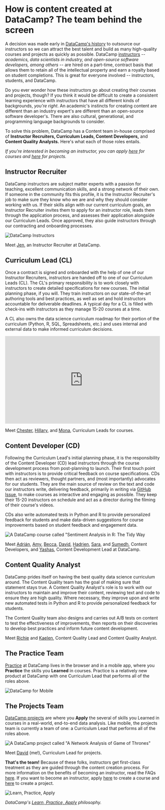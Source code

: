# How is content created at DataCamp? The team behind the screen

A decision was made early in [DataCamp's history](https://www.datacamp.com/about) to outsource our instructors so we can attract the best talent and build as many high-quality courses and projects as quickly as possible. DataCamp [instructors](https://www.datacamp.com/create) -- _academics, data scientists in industry, and open-source software developers, among others_ -- are hired on a part-time, contract basis that allows them to retain all of the intellectual property and earn a royalty based on student completions. This is great for everyone involved -- instructors, students, and DataCamp.

Do you ever wonder how these instructors go about creating their courses and projects, though? If you think it would be difficult to create a consistent learning experience with instructors that have all different kinds of backgrounds, _you're right_. An academic's instincts for creating content are different than an industry expert's are different than an open-source software developer's. There are also cultural, generational, and programming language backgrounds to consider.

To solve this problem, DataCamp has a Content team in-house comprised of **Instructor Recruiters, Curriculum Leads, Content Developers,** and **Content Quality Analysts.** Here's what each of those roles entails.

_If you're interested in becoming an instructor, you can apply [here](https://boards.greenhouse.io/datacamp/jobs/1267314) for courses and [here](https://boards.greenhouse.io/datacamp/jobs/1289131) for projects._

## Instructor Recruiter

DataCamp instructors are subject matter experts with a passion for teaching, excellent communication skills, and a strong network of their own. If someone in the community fits this profile, it is the Instructor Recruiter's job to make sure they know who we are and why they should consider working with us. If their skills align with our current curriculum goals, an Instructor Recruiter invites them to apply for an instructor role, leads them through the application process, and assesses their application alongside our Curriculum Leads. Once approved, they also guide instructors through our contracting and onboarding processes.

![DataCamp Instructors](img/instructors.png)

Meet [Jen](https://www.linkedin.com/in/brickerjennifer/), an Instructor Recruiter at DataCamp.

## Curriculum Lead (CL)

Once a contract is signed and onboarded with the help of one of our Instructor Recruiters, instructors are handed off to one of our Curriculum Leads (CL). The CL's primary responsibility is to work closely with instructors to create detailed specifications for new courses. The initial planning phase, if you will. They train instructors on our state-of-the-art authoring tools and best practices, as well as set and hold instructors accountable for deliverable deadlines. A typical day for a CL is filled with check-ins with instructors as they manage 15-20 courses at a time.

A CL also owns the data science curriculum roadmap for their portion of the curriculum (Python, R, SQL, Spreadsheets, etc.) and uses internal and external data to make informed curriculum decisions.

<div style="width:100%;height:0px;position:relative;padding-bottom:56.250%;"><iframe src="https://streamable.com/s/wvuua/aixcru" frameborder="0" width="100%" height="100%" allowfullscreen style="width:100%;height:100%;position:absolute;left:0px;top:0px;overflow:hidden;"></iframe></div>

Meet [Chester](https://www.linkedin.com/in/chesterismay), [Hillary](https://www.linkedin.com/in/hillary-green-lerman-39894b18/), and [Mona](https://www.linkedin.com/in/mona-khalil/), Curriculum Leads for courses.

## Content Developer (CD)

Following the Curriculum Lead's initial planning phase, it is the responsibility of the Content Developer (CD) lead instructors through the course development process from post-planning to launch. Their first touch point with instructors is to provide critical feedback on course specifications. CDs then act as reviewers, thought partners, and (most importantly) advocates for our students. They are the main source of review on the text and code our instructors write, delivering feedback, primarily in writing via [GitHub Issue](https://guides.github.com/features/issues/), to make courses as interactive and engaging as possible. They keep their 15-20 instructors on schedule and act as a director during the filming of their course's videos.

CDs also write automated tests in Python and R to provide personalized feedback for students and make data-driven suggestions for course improvements based on student feedback and engagement data.

![A DataCamp course called "Sentiment Analysis in R: The Tidy Way](img/course.png)

Meet [Adrián](https://www.linkedin.com/in/adrian-soto/), [Amy](https://www.linkedin.com/in/amy-peterson-6143ba137/), [Becca](https://www.linkedin.com/in/beccarobins/), [David](https://www.linkedin.com/in/dcamposliz/), [Hadrien](https://www.linkedin.com/in/hadrienlacroix/), [Sara](https://www.linkedin.com/in/sarabillen/), and [Sumedh](https://www.linkedin.com/in/psumedh/), Content Developers, and [Yashas](https://www.linkedin.com/in/yashasroy/), Content Development Lead at DataCamp.

## Content Quality Analyst

DataCamp prides itself on having the best quality data science curriculum around. The Content Quality team has the goal of making sure that statement stays true. A Content Quality Analyst's role is to work with our instructors to maintain and improve their content, reviewing text and code to ensure they are high quality. Where necessary, they improve upon and write new automated tests in Python and R to provide personalized feedback for students.

The Content Quality team also designs and carries out A/B tests on content to test the effectiveness of improvements, then reports on their discoveries to develop best practices and inform future content development.

Meet [Richie](https://www.linkedin.com/in/richierocks/) and [Kaelen](https://www.linkedin.com/in/kaelen-medeiros-b0aab547/), Content Quality Lead and Content Quality Analyst.

## The Practice Team

[Practice](https://www.datacamp.com/community/blog/practice-mode-arrives-on-mobile) at DataCamp lives in the browser and in a mobile app, where you **Practice** the skills you **Learned** in courses. Practice is a relatively new product at DataCamp with one Curriculum Lead that performs all of the roles above.

![DataCamp for Mobile](http://res.cloudinary.com/dyd911kmh/image/upload/f_auto,q_auto:best/v1516206921/image6_gvchcq.png)

## The Projects Team

[DataCamp projects](https://www.datacamp.com/projects) are where you **Apply** the several of skills you Learned in courses in a real-world, end-to-end data analysis. Like mobile, the projects team is currently a team of one: a Curriculum Lead that performs all of the roles above.

![A DataCamp project called "A Network Analysis of Game of Thrones"](img/project.png)

Meet [David](https://www.linkedin.com/in/davidventuri/) (me!), Curriculum Lead for projects.

**That's the team!** Because of these folks, instructors get first-class treatment as they are guided through the content creation process. For more information on the benefits of becoming an instructor, read the FAQs [here](datacamp.com/create). If you want to become an instructor, apply [here](https://boards.greenhouse.io/datacamp/jobs/1267314) to create a course and [here](https://boards.greenhouse.io/datacamp/jobs/1289131) to create a project.

![Learn, Practice, Apply](img/learn_practice_apply.png)

_DataCamp's [Learn, Practice, Apply](https://www.datacamp.com/community/blog/datacamp-the-plan) philosophy._
